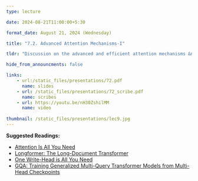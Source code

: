 ```yaml
---
type: lecture

date: 2024-08-21T11:00:00+5:30

format_date: August 21, 2024 (Wednesday)

title: "7.2. Advanced Attention Mechanisms-I"

tldr: "Discussion on the advanced and efficient attention mechanisms &ndash; multi-query attention, grouped query attention, sliding window attention."

hide_from_announcments: false

links: 
    - url:/static_files/presentations/72.pdf
      name: slides
    - url: /static_files/presentations/72_scribe.pdf
      name: scribes
    - url: https://youtu.be/nH30ZshilMM
      name: video
      
thumbnail: /static_files/presentations/lec9.jpg
---
```

**Suggested Readings:**
- [Attention Is All You Need](https://arxiv.org/abs/1706.03762)
- [Longformer: The Long-Document Transformer](https://arxiv.org/abs/2004.05150)
- [One Write-Head is All You Need](https://arxiv.org/abs/1911.02150)
- [GQA: Training Generalized Multi-Query Transformer Models from Multi-Head Checkpoints](https://arxiv.org/abs/2305.13245v3)
<!-- Other additional contents using markdown -->
